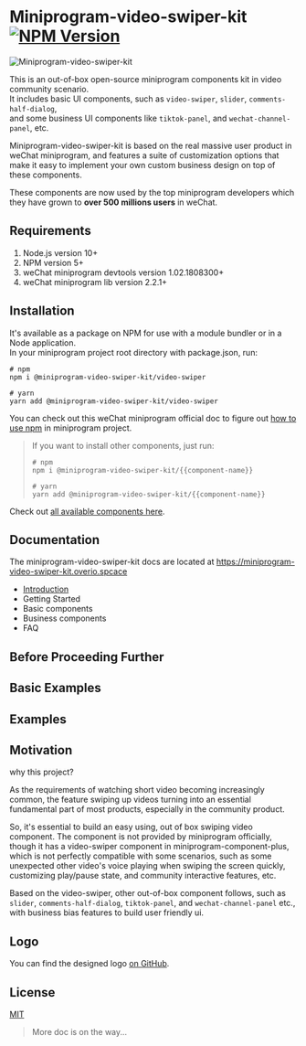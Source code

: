 # Miniprogram-video-swiper-kit [![NPM Version](https://img.shields.io/npm/v/@miniprogram-video-swiper-kit/video-swiper?color=brightgreen)](https://www.npmjs.com/package/@miniprogram-video-swiper-kit/video-swiper)

![Miniprogram-video-swiper-kit](https://raw.githubusercontent.com/perowong/miniprogram-video-swiper-kit/main/logo/miniprogram-video-swiper-kit-logo.svg)

This is an out-of-box open-source miniprogram components kit in video community scenario.  
It includes basic UI components, such as `video-swiper`, `slider`, `comments-half-dialog`,  
and some business UI components like `tiktok-panel`, and `wechat-channel-panel`, etc.

Miniprogram-video-swiper-kit is based on the real massive user product in weChat miniprogram, and
features a suite of customization options that make it easy to implement your own custom business
design on top of these components.

These components are now used by the top miniprogram developers
which they have grown to **over 500 millions users** in weChat.

## Requirements

1. Node.js version 10+
2. NPM version 5+
3. weChat miniprogram devtools version 1.02.1808300+
4. weChat miniprogram lib version 2.2.1+

## Installation

It's available as a package on NPM for use with a module bundler or in a Node application.  
In your miniprogram project root directory with package.json, run:

```
# npm
npm i @miniprogram-video-swiper-kit/video-swiper

# yarn
yarn add @miniprogram-video-swiper-kit/video-swiper
```

You can check out this weChat miniprogram official doc to figure out
[how to use npm](https://developers.weixin.qq.com/miniprogram/dev/devtools/npm.html) in miniprogram project.

> If you want to install other components, just run:
>
> ```
> # npm
> npm i @miniprogram-video-swiper-kit/{{component-name}}
>
> # yarn
> yarn add @miniprogram-video-swiper-kit/{{component-name}}
> ```

Check out [all available components here]().

## Documentation

The miniprogram-video-swiper-kit docs are located at https://miniprogram-video-swiper-kit.overio.spcace

- [Introduction]()
- Getting Started
- Basic components
- Business components
- FAQ

## Before Proceeding Further

## Basic Examples

## Examples

## Motivation

why this project?

As the requirements of watching short video becoming increasingly common,
the feature swiping up videos turning into an essential fundamental part of most products,
especially in the community product.

So, it's essential to build an easy using, out of box swiping video component. The component is not provided
by miniprogram officially, though it has a video-swiper component in miniprogram-component-plus, which is not perfectly
compatible with some scenarios, such as some unexpected other video's voice playing when swiping the screen quickly,
customizing play/pause state, and community interactive features, etc.

Based on the video-swiper, other out-of-box component follows, such as `slider`, `comments-half-dialog`, `tiktok-panel`,
and `wechat-channel-panel` etc., with business bias features to build user friendly ui.

## Logo

You can find the designed logo [on GitHub](https://github.com/perowong/miniprogram-video-swiper-kit/tree/main/logo).

## License

[MIT](https://github.com/perowong/miniprogram-video-swiper-kit/blob/main/LICENSE)

> More doc is on the way...
